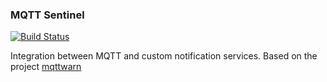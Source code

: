 ### MQTT Sentinel

[![Build Status](https://travis-ci.org/canionlabs/mqtt-sentinel.svg?branch=master)](https://travis-ci.org/canionlabs/mqtt-sentinel)

Integration between MQTT and custom notification services. Based on the project [mqttwarn](https://github.com/jpmens/mqttwarn)

